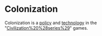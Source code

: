 # Colonization

Colonization is a [policy](policy) and [technology](technology) in the "[Civilization%20%28series%29](Civilization)" games.